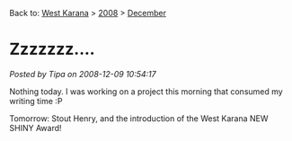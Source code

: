 Back to: [West Karana](/posts/westkarana.md) > [2008](/posts/2008/westkarana.md) > [December](./westkarana.md)
# Zzzzzzz....

*Posted by Tipa on 2008-12-09 10:54:17*

Nothing today. I was working on a project this morning that consumed my writing time :P

Tomorrow: Stout Henry, and the introduction of the West Karana NEW SHINY Award!

